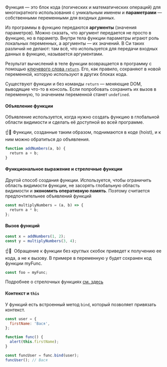 Функция — это блок кода (логических и математических операций) для многократного использования с уникальным именем и **параметрами** — собственными переменными для входных данных.

Из программы в функцию передаются **аргументы** (значения параметров). Можно сказать, что аргумент передается не просто в функцию, но в параметр. Внутри тела функции параметры играют роль локальных переменных, а аргументы — их значений. В Си таких различий не делают: там всё, что используется для передачи входных данных в функцию, называется аргументами.

Результат вычислений в теле функции возвращается в программу с помощью [ключевого слова `return`](/js/advanced-theory.html#topic-functions-return). Его, как правило, сохраняют в новой переменной, которую используют в других блоках кода.

Существуют функции и без команды `return` — меняющие DOM, выводящие что-то в консоль. Если попробовать сохранить их вызов в переменную, то значением переменной станет `undefined`.

#### Объявление функции

Объявление используется, когда нужно создать функцию в глобальной области видимости и сделать её доступной во всей программе.

☝️🧐 Функции, созданные таким образом, поднимаются в коде (hoist), и к ним можно обратиться до объявления.

```js
function addNumbers(a, b) {
  return a + b;
}
```

#### Функциональное выражение и стрелочные функции

Другой способ создания функции. Используется, чтобы ограничить область видимости функции, не засорять глобальную область видимости и **экономить оперативную память**. Поэтому считается предпочтительнее объявлений функций

```js
const multiplyNumbers = (a, b) => {
  return a * b;
};
```
#### Вызов функций

```js
const x = addNumbers(1, 2);
const y = multiplyNumbers(3, 4);
```

☝️🧐  Обращение к функции без круглых скобок приведет к получению ее кода, а не к вызову. В примере в переменную y будет сохранен код функции myFunc.

```js
const foo = myFunc;
```

Подробнее о стрелочных функциях [см. здесь](/js/advanced-theory.html#topic-functions-arrow)

#### Контекст и `this`

У функций есть встроенный метод `bind`, который позволяет привязать контекст.

```js
const user = {
  firstName: 'Вася',
};

function func() {
  alert(this.firstName);
}

const funcUser = func.bind(user);
funcUser(); // Вася
```
